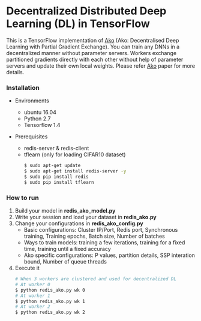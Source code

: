 # Decentralized Distributed Deep Learning (DL) in TensorFlow

This is a TensorFlow implementation of [Ako](https://lsds.doc.ic.ac.uk/sites/default/files/ako-socc16.pdf) (Ako: Decentralised Deep Learning with Partial Gradient Exchange). You can train any DNNs in a decentralized manner without parameter servers. Workers exchange partitioned gradients directly with each other without help of parameter servers and update their own local weights. Please refer [Ako](https://lsds.doc.ic.ac.uk/sites/default/files/ako-socc16.pdf) paper for more details. 

### Installation
 - Environments  
    - ubuntu 16.04 
    - Python 2.7
    - Tensorflow 1.4
    
 - Prerequisites 
    - redis-server & redis-client 
    - tflearn (only for loading CIFAR10 dataset)
        ```sh
        $ sudo apt-get update
        $ sudo apt-get install redis-server -y
        $ sudo pip install redis
        $ sudo pip install tflearn
        ```

### How to run
1. Build your model in **redis_ako_model.py**
2. Write your session and load your dataset in **redis_ako.py**
3. Change your configurations in **redis_ako_config.py**
    - Basic configurations: Cluster IP/Port, Redis port, Synchronous training, Training epochs, Batch size, Number of batches
    - Ways to train models: training a few iterations, training for a fixed time, training until a fixed accuracy 
    - Ako specific configurations: P values, partition details, SSP interation bound, Number of queue threads
4. Execute it 
    ```sh
    # When 3 workers are clustered and used for decentralized DL
    # At worker 0
    $ python redis_ako.py wk 0 
    # At worker 1
    $ python redis_ako.py wk 1
    # At worker 2
    $ python redis_ako.py wk 2
    ```

